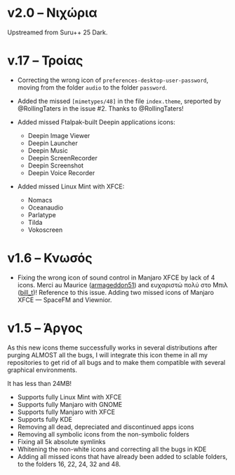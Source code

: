 # v2.0 – Νιχώρια

Upstreamed from Suru++ 25 Dark.

# v.17 – Τροίας

* Correcting the wrong icon of `preferences-desktop-user-password`, moving from the folder `audio` to the folder `password`.
* Added the missed `[mimetypes/48]` in the file `index.theme`, sreported by @RollingTaters in the issue #2. Thanks to @RollingTaters!

* Added missed Ftalpak-built Deepin applications icons:
  * Deepin Image Viewer
  * Deepin Launcher
  * Deepin Music
  * Deepin ScreenRecorder
  * Deepin Screenshot
  * Deepin Voice Recorder

* Added missed Linux Mint with XFCE:
  * Nomacs
  * Oceanaudio
  * Parlatype
  * Tilda
  * Vokoscreen

# v1.6 – Κνωσός

* Fixing the wrong icon of sound control in Manjaro XFCE by lack of 4 icons. Merci au Maurice ([armageddon51](https://opendesktop.org/member/365784/)) and ευχαριστώ πολύ στο Μπιλ ([bill_t](https://forum.manjaro.org/t/help-with-taskbar-sound-control-icon-third-party-icon/))! Reference to this issue.
Adding two missed icons of Manjaro XFCE — SpaceFM and Viewnior.


# v1.5 – Άργος

As this new icons theme successfully works in several distributions after purging ALMOST all the bugs, I will integrate this icon theme in all my repositories to get rid of all bugs and to make them compatible with several graphical environments.

It has less than 24MB!

* Supports fully Linux Mint with XFCE
* Supports fully Manjaro with GNOME
* Supports fully Manjaro with XFCE
* Supports fully KDE
* Removing all dead, depreciated and discontinued apps icons
* Removing all symbolic icons from the non-symbolic folders
* Fixing all 5k absolute symlinks
* Whitening the non-white icons and correcting all the bugs in KDE
* Adding all missed icons that have already been added to sclable folders, to the folders 16, 22, 24, 32 and 48.




